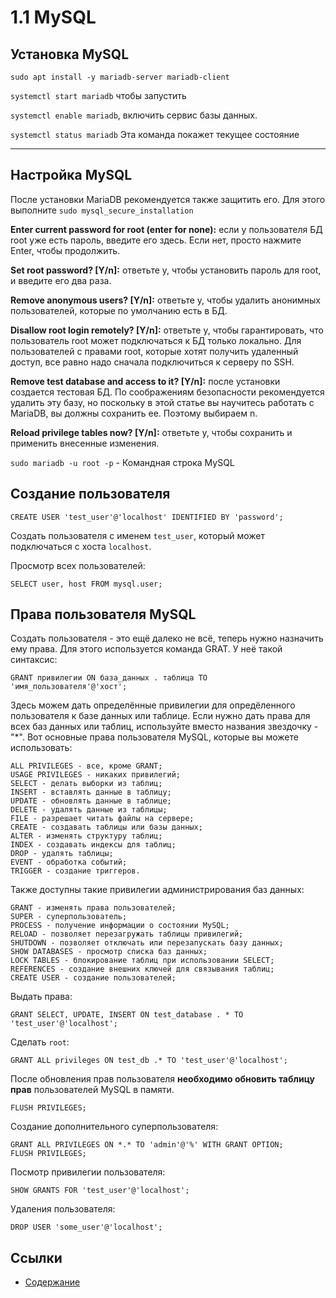 # 1.1 MySQL

## Установка MySQL

`sudo apt install -y mariadb-server mariadb-client`

`systemctl start mariadb` чтобы запустить

`systemctl enable mariadb`,  включить сервис базы данных.

`systemctl status mariadb` Эта команда покажет текущее состояние

---

## Настройка MySQL

После установки MariaDB рекомендуется также защитить его. Для этого выполните `sudo mysql_secure_installation`



**Enter current password for root (enter for none):** если у пользователя БД root уже есть пароль, введите его здесь. Если нет, просто нажмите Enter, чтобы продолжить.



**Set root password? [Y/n]:** ответьте y, чтобы установить пароль для root, и введите его два раза.



**Remove anonymous users? [Y/n]:** ответьте y, чтобы удалить анонимных пользователей, которые по умолчанию есть в БД.



**Disallow root login remotely? [Y/n]:** ответьте y, чтобы гарантировать, что пользователь root может подключаться к БД только локально. Для пользователей с правами root, которые хотят получить удаленный доступ, все равно надо сначала подключиться к серверу по SSH.



**Remove test database and access to it? [Y/n]:** после установки создается тестовая БД. По соображениям безопасности рекомендуется удалить эту базу, но поскольку в этой статье вы научитесь работать с MariaDB, вы должны сохранить ее. Поэтому выбираем n.



**Reload privilege tables now? [Y/n]:** ответьте y, чтобы сохранить и применить внесенные изменения.



`sudo mariadb -u root -p`  - Командная строка MySQL


## Создание пользователя

`CREATE USER 'test_user'@'localhost' IDENTIFIED BY 'password';`

Создать пользователя с именем `test_user`, который может подключаться с хоста `localhost`.

Просмотр всех пользователей:

`SELECT user, host FROM mysql.user;`

## Права пользователя MySQL

Создать пользователя - это ещё далеко не всё, теперь нужно назначить ему права. Для этого используется команда GRAT. У неё такой синтаксис:

`GRANT привилегии ON база_данных . таблица TO 'имя_пользователя'@'хост';`

Здесь можем дать определённые привилегии для опредёленного пользователя к базе данных или таблице. Если нужно дать права для всех баз данных или таблиц, используйте вместо названия звездочку - "*". Вот основные права пользователя MySQL, которые вы можете использовать:
```
ALL PRIVILEGES - все, кроме GRANT;
USAGE PRIVILEGES - никаких привилегий;
SELECT - делать выборки из таблиц;
INSERT - вставлять данные в таблицу;
UPDATE - обновлять данные в таблице;
DELETE - удалять данные из таблицы;
FILE - разрешает читать файлы на сервере;
CREATE - создавать таблицы или базы данных;
ALTER - изменять структуру таблиц;
INDEX - создавать индексы для таблиц;
DROP - удалять таблицы;
EVENT - обработка событий;
TRIGGER - создание триггеров.
```
Также доступны такие привилегии администрирования баз данных:
```
GRANT - изменять права пользователей;
SUPER - суперпользователь;
PROCESS - получение информации о состоянии MySQL;
RELOAD - позволяет перезагружать таблицы привилегий;
SHUTDOWN - позволяет отключать или перезапускать базу данных;
SHOW DATABASES - просмотр списка баз данных;
LOCK TABLES - блокирование таблиц при использовании SELECT;
REFERENCES - создание внешних ключей для связывания таблиц;
CREATE USER - создание пользователей;
```

Выдать права:

`GRANT SELECT, UPDATE, INSERT ON test_database . * TO 'test_user'@'localhost';`

Сделать `root`:

`GRANT ALL privileges ON test_db .* TO 'test_user'@'localhost';`

После обновления прав пользователя **необходимо обновить таблицу прав** пользователей MySQL  в памяти.

`FLUSH PRIVILEGES;`

Создание дополнительного суперпользователя:

```
GRANT ALL PRIVILEGES ON *.* TO 'admin'@'%' WITH GRANT OPTION;
FLUSH PRIVILEGES;
```

Посмотр привилегии пользователя:

`SHOW GRANTS FOR 'test_user'@'localhost';`

Удаления пользователя:

`DROP USER 'some_user'@'localhost';`



## Ссылки

- [Содержание](preface.md)
